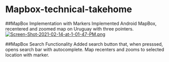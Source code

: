# Mapbox-technical-takehome

##MapBox Implementation with Markers
Implemented Android MapBox, recentered and zoomed map on Uruguay with three pointers.
[![Screen-Shot-2021-02-14-at-1-01-47-PM.png](https://i.postimg.cc/5NwD3T8z/Screen-Shot-2021-02-14-at-1-01-47-PM.png)](https://postimg.cc/zVGdDdtD)

##MapBox Search Functionality
Added search button that, when presssed, opens search bar with autocomplete. Map recenters and zooms to selected location with marker.

